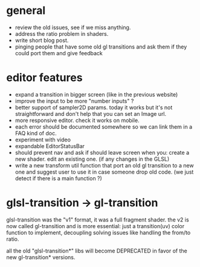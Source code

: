 # general

- review the old issues, see if we miss anything.
- address the ratio problem in shaders.
- write short blog post.
- pinging people that have some old gl transitions and ask them if they could port them and give feedback

# editor features

- expand a transition in bigger screen (like in the previous website)
- improve the input to be more "number inputs" ?
- better support of sampler2D params. today it works but it's not straightforward and don't help that you can set an Image url.
- more responsive editor. check it works on mobile.
- each error should be documented somewhere so we can link them in a FAQ kind of doc.
- experiment with video
- expandable EditorStatusBar
- should prevent nav and ask if should leave screen when you: create a new shader. edit an existing one. (if any changes in the GLSL)
- write a new transform util function that port an old gl transition to a new one and suggest user to use it in case someone drop old code. (we just detect if there is a main function ?)

# glsl-transition -> gl-transition

glsl-transition was the "v1" format, it was a full fragment shader. the v2 is now called gl-transition and is more essential: just a transition(uv) color function to implement, decoupling solving issues like handling the from/to ratio.

all the old "glsl-transition*" libs will become DEPRECATED in favor of the new gl-transition* versions.
